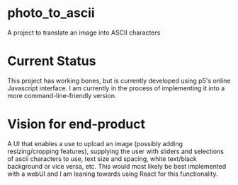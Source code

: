 # photo_to_ascii
A project to translate an image into ASCII characters


# Current Status

This project has working bones, but is currently developed using p5's online Javascript interface. I am currently in the process of implementing it into a more command-line-friendly version.


# Vision for end-product

A UI that enables a use to upload an image (possibly adding resizing/cropping features), supplying the user with sliders and selections of ascii characters to use, text size and spacing, white text/black background or vice versa, etc.
This would most likely be best implemented with a webUI and I am leaning towards using React for this functionality.
